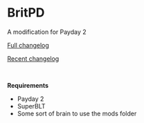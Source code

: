 # BritPD
A modification for Payday 2

[Full changelog](https://leolama.github.io/BritPD/full_changelog.html)


[Recent changelog](https://leolama.github.io/BritPD/recent_changelog.html)

&nbsp;

**Requirements**
* Payday 2
* SuperBLT
* Some sort of brain to use the mods folder
